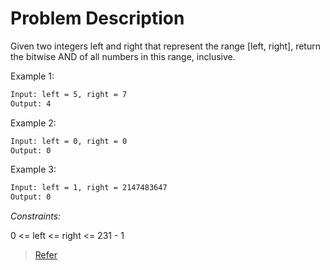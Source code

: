 # Problem Description

Given two integers left and right that represent the range [left, right], return the bitwise AND of all numbers in this range, inclusive.

Example 1:

```txt
Input: left = 5, right = 7
Output: 4
```

Example 2:

```txt
Input: left = 0, right = 0
Output: 0
```

Example 3:

```txt
Input: left = 1, right = 2147483647
Output: 0
```

*Constraints:*

0 <= left <= right <= 231 - 1

>[Refer](https://leetcode.com/problems/bitwise-and-of-numbers-range/)
